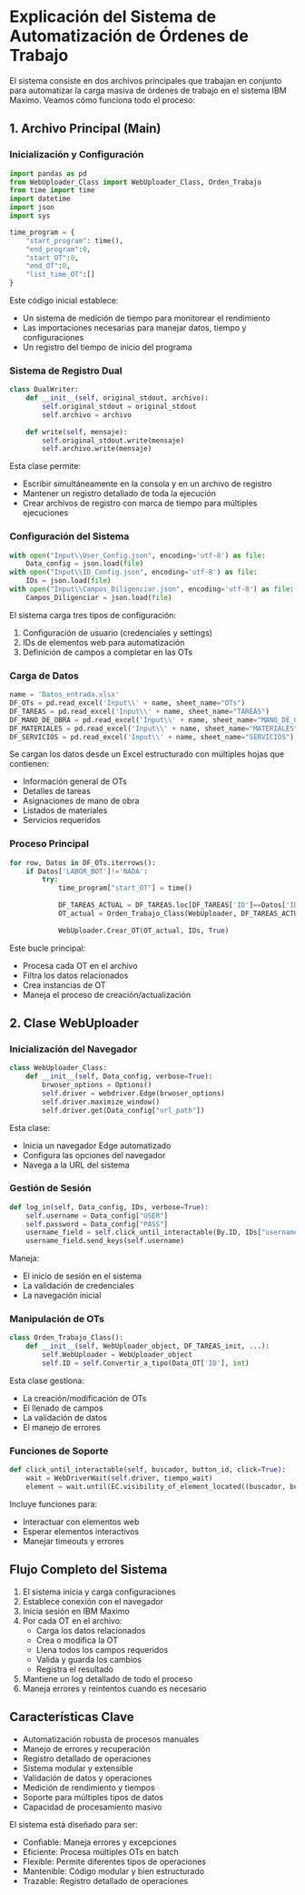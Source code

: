 
# Explicación del Sistema de Automatización de Órdenes de Trabajo

El sistema consiste en dos archivos principales que trabajan en conjunto para automatizar la carga masiva de órdenes de trabajo en el sistema IBM Maximo. Veamos cómo funciona todo el proceso:

## 1. Archivo Principal (Main)

### Inicialización y Configuración

```python
import pandas as pd
from WebUploader_Class import WebUploader_Class, Orden_Trabajo
from time import time
import datetime
import json
import sys

time_program = {
    "start_program": time(),
    "end_program":0,
    "start_OT":0, 
    "end_OT":0, 
    "list_time_OT":[]
}
```

Este código inicial establece:
- Un sistema de medición de tiempo para monitorear el rendimiento
- Las importaciones necesarias para manejar datos, tiempo y configuraciones
- Un registro del tiempo de inicio del programa

### Sistema de Registro Dual

```python
class DualWriter:
    def __init__(self, original_stdout, archivo):
        self.original_stdout = original_stdout
        self.archivo = archivo
    
    def write(self, mensaje):
        self.original_stdout.write(mensaje)
        self.archivo.write(mensaje)
```

Esta clase permite:
- Escribir simultáneamente en la consola y en un archivo de registro
- Mantener un registro detallado de toda la ejecución
- Crear archivos de registro con marca de tiempo para múltiples ejecuciones

### Configuración del Sistema

```python
with open("Input\\User_Config.json", encoding='utf-8') as file:
    Data_config = json.load(file)
with open("Input\\ID_Config.json", encoding='utf-8') as file:
    IDs = json.load(file)
with open("Input\\Campos_Diligenciar.json", encoding='utf-8') as file:
    Campos_Diligenciar = json.load(file)
```

El sistema carga tres tipos de configuración:
1. Configuración de usuario (credenciales y settings)
2. IDs de elementos web para automatización
3. Definición de campos a completar en las OTs

### Carga de Datos

```python
name = 'Datos_entrada.xlsx'
DF_OTs = pd.read_excel('Input\\' + name, sheet_name="OTs")
DF_TAREAS = pd.read_excel('Input\\' + name, sheet_name="TAREAS")
DF_MANO_DE_OBRA = pd.read_excel('Input\\' + name, sheet_name="MANO_DE_OBRA")
DF_MATERIALES = pd.read_excel('Input\\' + name, sheet_name="MATERIALES")
DF_SERVICIOS = pd.read_excel('Input\\' + name, sheet_name="SERVICIOS")
```

Se cargan los datos desde un Excel estructurado con múltiples hojas que contienen:
- Información general de OTs
- Detalles de tareas
- Asignaciones de mano de obra
- Listados de materiales
- Servicios requeridos

### Proceso Principal

```python
for row, Datos in DF_OTs.iterrows():
    if Datos['LABOR_BOT']!='NADA':
        try:
            time_program["start_OT"] = time()
            
            DF_TAREAS_ACTUAL = DF_TAREAS.loc[DF_TAREAS['ID']==Datos['ID']]
            OT_actual = Orden_Trabajo_Class(WebUploader, DF_TAREAS_ACTUAL, ...)
            
            WebUploader.Crear_OT(OT_actual, IDs, True)
```

Este bucle principal:
- Procesa cada OT en el archivo
- Filtra los datos relacionados
- Crea instancias de OT
- Maneja el proceso de creación/actualización

## 2. Clase WebUploader

### Inicialización del Navegador

```python
class WebUploader_Class:
    def __init__(self, Data_config, verbose=True):
        brwoser_options = Options()
        self.driver = webdriver.Edge(brwoser_options)
        self.driver.maximize_window()
        self.driver.get(Data_config["url_path"])
```

Esta clase:
- Inicia un navegador Edge automatizado
- Configura las opciones del navegador
- Navega a la URL del sistema

### Gestión de Sesión

```python
def log_in(self, Data_config, IDs, verbose=True):
    self.username = Data_config["USER"]
    self.password = Data_config["PASS"]
    username_field = self.click_until_interactable(By.ID, IDs["username"])
    username_field.send_keys(self.username)
```

Maneja:
- El inicio de sesión en el sistema
- La validación de credenciales
- La navegación inicial

### Manipulación de OTs

```python
class Orden_Trabajo_Class():
    def __init__(self, WebUploader_object, DF_TAREAS_init, ...):
        self.WebUploader = WebUploader_object
        self.ID = self.Convertir_a_tipo(Data_OT['ID'], int)
```

Esta clase gestiona:
- La creación/modificación de OTs
- El llenado de campos
- La validación de datos
- El manejo de errores

### Funciones de Soporte

```python
def click_until_interactable(self, buscador, button_id, click=True):
    wait = WebDriverWait(self.driver, tiempo_wait)
    element = wait.until(EC.visibility_of_element_located((buscador, button_id)))
```

Incluye funciones para:
- Interactuar con elementos web
- Esperar elementos interactivos
- Manejar timeouts y errores

## Flujo Completo del Sistema

1. El sistema inicia y carga configuraciones
2. Establece conexión con el navegador
3. Inicia sesión en IBM Maximo
4. Por cada OT en el archivo:
   - Carga los datos relacionados
   - Crea o modifica la OT
   - Llena todos los campos requeridos
   - Valida y guarda los cambios
   - Registra el resultado
5. Mantiene un log detallado de todo el proceso
6. Maneja errores y reintentos cuando es necesario

## Características Clave

- Automatización robusta de procesos manuales
- Manejo de errores y recuperación
- Registro detallado de operaciones
- Sistema modular y extensible
- Validación de datos y operaciones
- Medición de rendimiento y tiempos
- Soporte para múltiples tipos de datos
- Capacidad de procesamiento masivo

El sistema está diseñado para ser:
- Confiable: Maneja errores y excepciones
- Eficiente: Procesa múltiples OTs en batch
- Flexible: Permite diferentes tipos de operaciones
- Mantenible: Código modular y bien estructurado
- Trazable: Registro detallado de operaciones